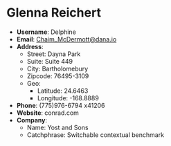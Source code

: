 # Glenna Reichert

- **Username**: Delphine
- **Email**: Chaim_McDermott@dana.io
- **Address**: 
  - Street: Dayna Park
  - Suite: Suite 449
  - City: Bartholomebury
  - Zipcode: 76495-3109
  - Geo: 
    - Latitude: 24.6463
    - Longitude: -168.8889
- **Phone**: (775)976-6794 x41206
- **Website**: conrad.com
- **Company**: 
  - Name: Yost and Sons
  - Catchphrase: Switchable contextual benchmark